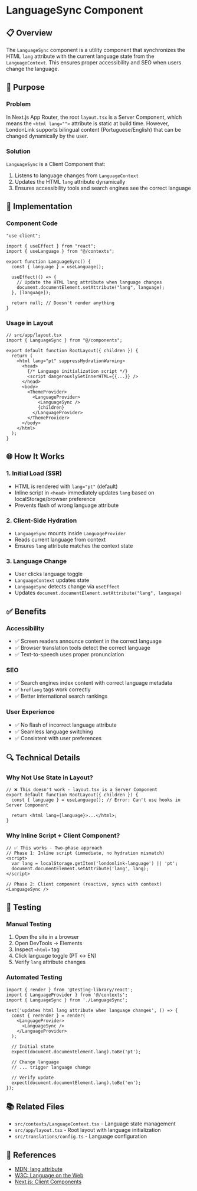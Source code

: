 # LanguageSync Component

## 📋 Overview

The `LanguageSync` component is a utility component that synchronizes the HTML `lang` attribute with the current language state from the `LanguageContext`. This ensures proper accessibility and SEO when users change the language.

## 🎯 Purpose

### Problem
In Next.js App Router, the root `layout.tsx` is a Server Component, which means the `<html lang="">` attribute is static at build time. However, LondonLink supports bilingual content (Portuguese/English) that can be changed dynamically by the user.

### Solution
`LanguageSync` is a Client Component that:
1. Listens to language changes from `LanguageContext`
2. Updates the HTML `lang` attribute dynamically
3. Ensures accessibility tools and search engines see the correct language

## 🔧 Implementation

### Component Code

```tsx
"use client";

import { useEffect } from "react";
import { useLanguage } from "@/contexts";

export function LanguageSync() {
  const { language } = useLanguage();

  useEffect(() => {
    // Update the HTML lang attribute when language changes
    document.documentElement.setAttribute("lang", language);
  }, [language]);

  return null; // Doesn't render anything
}
```

### Usage in Layout

```tsx
// src/app/layout.tsx
import { LanguageSync } from "@/components";

export default function RootLayout({ children }) {
  return (
    <html lang="pt" suppressHydrationWarning>
      <head>
        {/* Language initialization script */}
        <script dangerouslySetInnerHTML={{...}} />
      </head>
      <body>
        <ThemeProvider>
          <LanguageProvider>
            <LanguageSync />
            {children}
          </LanguageProvider>
        </ThemeProvider>
      </body>
    </html>
  );
}
```

## 🌐 How It Works

### 1. **Initial Load (SSR)**
- HTML is rendered with `lang="pt"` (default)
- Inline script in `<head>` immediately updates `lang` based on localStorage/browser preference
- Prevents flash of wrong language attribute

### 2. **Client-Side Hydration**
- `LanguageSync` mounts inside `LanguageProvider`
- Reads current language from context
- Ensures `lang` attribute matches the context state

### 3. **Language Change**
- User clicks language toggle
- `LanguageContext` updates state
- `LanguageSync` detects change via `useEffect`
- Updates `document.documentElement.setAttribute("lang", language)`

## ✅ Benefits

### Accessibility
- ✅ Screen readers announce content in the correct language
- ✅ Browser translation tools detect the correct language
- ✅ Text-to-speech uses proper pronunciation

### SEO
- ✅ Search engines index content with correct language metadata
- ✅ `hreflang` tags work correctly
- ✅ Better international search rankings

### User Experience
- ✅ No flash of incorrect language attribute
- ✅ Seamless language switching
- ✅ Consistent with user preferences

## 🔍 Technical Details

### Why Not Use State in Layout?

```tsx
// ❌ This doesn't work - layout.tsx is a Server Component
export default function RootLayout({ children }) {
  const { language } = useLanguage(); // Error: Can't use hooks in Server Component
  
  return <html lang={language}>...</html>;
}
```

### Why Inline Script + Client Component?

```tsx
// ✅ This works - Two-phase approach
// Phase 1: Inline script (immediate, no hydration mismatch)
<script>
  var lang = localStorage.getItem('londonlink-language') || 'pt';
  document.documentElement.setAttribute('lang', lang);
</script>

// Phase 2: Client component (reactive, syncs with context)
<LanguageSync />
```

## 🧪 Testing

### Manual Testing
1. Open the site in a browser
2. Open DevTools → Elements
3. Inspect `<html>` tag
4. Click language toggle (PT ↔ EN)
5. Verify `lang` attribute changes

### Automated Testing
```tsx
import { render } from '@testing-library/react';
import { LanguageProvider } from '@/contexts';
import { LanguageSync } from './LanguageSync';

test('updates html lang attribute when language changes', () => {
  const { rerender } = render(
    <LanguageProvider>
      <LanguageSync />
    </LanguageProvider>
  );
  
  // Initial state
  expect(document.documentElement.lang).toBe('pt');
  
  // Change language
  // ... trigger language change
  
  // Verify update
  expect(document.documentElement.lang).toBe('en');
});
```

## 📚 Related Files

- `src/contexts/LanguageContext.tsx` - Language state management
- `src/app/layout.tsx` - Root layout with language initialization
- `src/translations/config.ts` - Language configuration

## 🔗 References

- [MDN: lang attribute](https://developer.mozilla.org/en-US/docs/Web/HTML/Global_attributes/lang)
- [W3C: Language on the Web](https://www.w3.org/International/questions/qa-html-language-declarations)
- [Next.js: Client Components](https://nextjs.org/docs/app/building-your-application/rendering/client-components)

